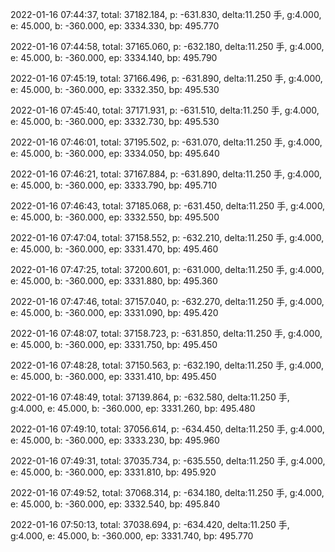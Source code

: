2022-01-16 07:44:37, total: 37182.184, p: -631.830, delta:11.250 手, g:4.000, e: 45.000, b: -360.000, ep: 3334.330, bp: 495.770

2022-01-16 07:44:58, total: 37165.060, p: -632.180, delta:11.250 手, g:4.000, e: 45.000, b: -360.000, ep: 3334.140, bp: 495.790

2022-01-16 07:45:19, total: 37166.496, p: -631.890, delta:11.250 手, g:4.000, e: 45.000, b: -360.000, ep: 3332.350, bp: 495.530

2022-01-16 07:45:40, total: 37171.931, p: -631.510, delta:11.250 手, g:4.000, e: 45.000, b: -360.000, ep: 3332.730, bp: 495.530

2022-01-16 07:46:01, total: 37195.502, p: -631.070, delta:11.250 手, g:4.000, e: 45.000, b: -360.000, ep: 3334.050, bp: 495.640

2022-01-16 07:46:21, total: 37167.884, p: -631.890, delta:11.250 手, g:4.000, e: 45.000, b: -360.000, ep: 3333.790, bp: 495.710

2022-01-16 07:46:43, total: 37185.068, p: -631.450, delta:11.250 手, g:4.000, e: 45.000, b: -360.000, ep: 3332.550, bp: 495.500

2022-01-16 07:47:04, total: 37158.552, p: -632.210, delta:11.250 手, g:4.000, e: 45.000, b: -360.000, ep: 3331.470, bp: 495.460

2022-01-16 07:47:25, total: 37200.601, p: -631.000, delta:11.250 手, g:4.000, e: 45.000, b: -360.000, ep: 3331.880, bp: 495.360

2022-01-16 07:47:46, total: 37157.040, p: -632.270, delta:11.250 手, g:4.000, e: 45.000, b: -360.000, ep: 3331.090, bp: 495.420

2022-01-16 07:48:07, total: 37158.723, p: -631.850, delta:11.250 手, g:4.000, e: 45.000, b: -360.000, ep: 3331.750, bp: 495.450

2022-01-16 07:48:28, total: 37150.563, p: -632.190, delta:11.250 手, g:4.000, e: 45.000, b: -360.000, ep: 3331.410, bp: 495.450

2022-01-16 07:48:49, total: 37139.864, p: -632.580, delta:11.250 手, g:4.000, e: 45.000, b: -360.000, ep: 3331.260, bp: 495.480

2022-01-16 07:49:10, total: 37056.614, p: -634.450, delta:11.250 手, g:4.000, e: 45.000, b: -360.000, ep: 3333.230, bp: 495.960

2022-01-16 07:49:31, total: 37035.734, p: -635.550, delta:11.250 手, g:4.000, e: 45.000, b: -360.000, ep: 3331.810, bp: 495.920

2022-01-16 07:49:52, total: 37068.314, p: -634.180, delta:11.250 手, g:4.000, e: 45.000, b: -360.000, ep: 3332.540, bp: 495.840

2022-01-16 07:50:13, total: 37038.694, p: -634.420, delta:11.250 手, g:4.000, e: 45.000, b: -360.000, ep: 3331.740, bp: 495.770